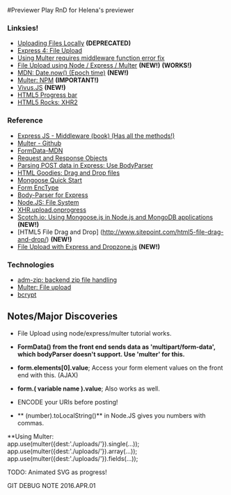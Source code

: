 #Previewer Play
RnD for Helena's previewer

### Linksies!
- [Uploading Files Locally](https://www.terlici.com/2015/05/16/uploading-files-locally.html)  **(DEPRECATED)**
- [Express 4: File Upload](http://lollyrock.com/articles/express4-file-upload/)
- [Using Multer requires middleware function error fix](http://stackoverflow.com/questions/31496100/cannot-app-usemulter-requires-middleware-function-error)
- [File Upload using Node / Express / Multer](http://code.runnable.com/VNX-T8fdt5Y4X-mv/fileupload-for-node-js-and-hello-world) **(NEW!)** **(WORKS!)**
- [MDN: Date.now() (Epoch time)](https://developer.mozilla.org/en-US/docs/Web/JavaScript/Reference/Global_Objects/Date/now) **(NEW!)**
- [Multer: NPM](https://github.com/expressjs/multer/issues/203) **(IMPORTANT!)**
- [Vivus.JS](https://github.com/maxwellito/vivus) **(NEW!)**
- [HTML5 Progress bar](http://www.matlus.com/html5-file-upload-with-progress/)
- [HTML5 Rocks: XHR2](http://www.html5rocks.com/en/tutorials/file/xhr2/)

### Reference
- [Express JS - Middleware (book) (Has all the methods!)](https://ewiggin.gitbooks.io/expressjs-middleware/content/multer.html)
- [Multer - Github](https://github.com/expressjs/multer)
- [FormData-MDN](https://developer.mozilla.org/en-US/docs/Web/API/FormData/append)
- [Request and Response Objects](http://www.murvinlai.com/req-and-res-in-nodejs.html)
- [Parsing POST data in Express: Use BodyParser](http://stackoverflow.com/questions/5710358/how-to-retrieve-post-query-parameters-in-express)
- [HTML Goodies: Drag and Drop files](http://www.htmlgoodies.com/html5/javascript/drag-files-into-the-browser-from-the-desktop-HTML5.html#fbid=uZVFQQwBxeJ)
- [Mongoose Quick Start](http://mongoosejs.com/docs/)
- [Form EncType](http://www.w3schools.com/jsref/prop_form_enctype.asp)
- [Body-Parser for Express](https://github.com/expressjs/body-parser)
- [Node.JS: File System](http://www.tutorialspoint.com/nodejs/nodejs_file_system.htm)
- [XHR.upload.onprogress](https://developer.mozilla.org/en-US/docs/Web/API/XMLHttpRequest/Using_XMLHttpRequest)
- [Scotch.io: Using Mongoose.js in Node.js and MongoDB applications](https://scotch.io/tutorials/using-mongoosejs-in-node-js-and-mongodb-applications) **(NEW!)**
- [HTML5 File Drag and Drop] (http://www.sitepoint.com/html5-file-drag-and-drop/) **(NEW!)**
- [File Upload with Express and Dropzone.js](http://www.sitepoint.com/file-upload-form-express-dropzone-js/?utm_source=sitepoint&utm_medium=relatedinline&utm_term=javascript&utm_campaign=relatedauthor) **(NEW!)**


### Technologies
- [adm-zip: backend zip file handling](https://github.com/cthackers/adm-zip)
- [Multer: File upload](https://www.npmjs.com/package/multer)
- [bcrypt](https://www.npmjs.com/package/bcryptjs)

## Notes/Major Discoveries

- File Upload using node/express/multer tutorial works.

- **FormData() from the front end sends data as 'multipart/form-data', which bodyParser doesn't support. Use 'multer' for this.**

- **form.elements[0].value**; Access your form element values on the front end with this. (AJAX)
- **form.( variable name ).value**; Also works as well.
- ENCODE your URIs before posting!
- ** (number).toLocalString()** in Node.JS gives you numbers with commas.


**Using Multer:<br>
app.use(multer({dest:'./uploads/'}).single(...)); <br>
app.use(multer({dest:'./uploads/'}).array(...)); <br>
app.use(multer({dest:'./uploads/'}).fields(...)); <br>


TODO: Animated SVG as progress!

GIT DEBUG NOTE 2016.APR.01





